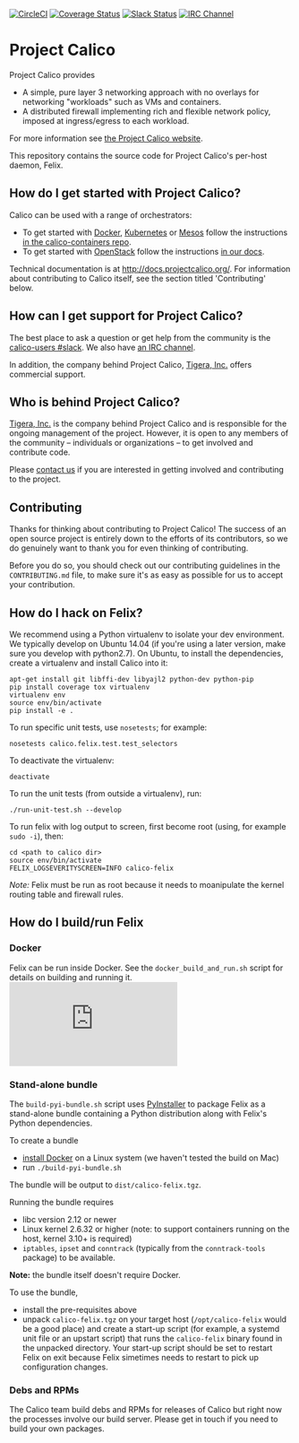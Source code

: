 [![CircleCI](https://circleci.com/gh/projectcalico/calico.svg?style=svg)](https://circleci.com/gh/projectcalico/calico)
[![Coverage Status](https://coveralls.io/repos/projectcalico/calico/badge.svg?branch=master&service=github)](https://coveralls.io/github/projectcalico/calico?branch=master)
[![Slack Status](https://slack.projectcalico.org/badge.svg)](https://slack.projectcalico.org)
[![IRC Channel](https://img.shields.io/badge/irc-%23calico-blue.svg)](https://kiwiirc.com/client/irc.freenode.net/#calico)
# Project Calico

Project Calico provides 

- A simple, pure layer 3 networking approach with no overlays for networking 
  "workloads" such as VMs and containers.
- A distributed firewall implementing rich and flexible network policy,
  imposed at ingress/egress to each workload.

For more information see [the Project Calico website](http://www.projectcalico.org/learn/).

This repository contains the source code for Project Calico's per-host 
daemon, Felix.

## How do I get started with Project Calico?

Calico can be used with a range of orchestrators:

- To get started with [Docker](http://www.docker.com/), [Kubernetes](http://kubernetes.io/) or [Mesos](http://mesos.apache.org/) follow the instructions
[in the calico-containers repo](https://github.com/projectcalico/calico-containers/blob/master/README.md).
- To get started with [OpenStack](http://www.openstack.org/) follow the
instructions [in our docs](http://docs.projectcalico.org/en/latest/openstack.html).

Technical documentation is at <http://docs.projectcalico.org/>. For
information about contributing to Calico itself, see the section titled
'Contributing' below.

## How can I get support for Project Calico?

The best place to ask a question or get help from the community is the 
[calico-users #slack](https://slack.projectcalico.org).  We also have 
[an IRC channel](https://kiwiirc.com/client/irc.freenode.net/#calico).

In addition, the company behind Project Calico, 
[Tigera, Inc.](https://www.tigera.io/) offers commercial support.

## Who is behind Project Calico?

[Tigera, Inc.](https://www.tigera.io/) is the company behind Project Calico
and is responsible for the ongoing management of the project. However, it 
is open to any members of the community – individuals or organizations – 
to get involved and contribute code.

Please [contact us](http://www.projectcalico.org/contact/) if you are
interested in getting involved and contributing to the project.

## Contributing

Thanks for thinking about contributing to Project Calico! The success of an
open source project is entirely down to the efforts of its contributors, so we
do genuinely want to thank you for even thinking of contributing.

Before you do so, you should check out our contributing guidelines in the
`CONTRIBUTING.md` file, to make sure it's as easy as possible for us to accept
your contribution.

## How do I hack on Felix?

We recommend using a Python virtualenv to isolate your dev environment.
We typically develop on Ubuntu 14.04 (if you're using a later version, 
make sure you develop with python2.7).  On Ubuntu, to install the dependencies,
create a virtualenv and install Calico into it:

    apt-get install git libffi-dev libyajl2 python-dev python-pip
    pip install coverage tox virtualenv
    virtualenv env
    source env/bin/activate
    pip install -e .
    
To run specific unit tests, use `nosetests`; for example:

    nosetests calico.felix.test.test_selectors
    
To deactivate the virtualenv:

    deactivate
    
To run the unit tests (from outside a virtualenv), run:

    ./run-unit-test.sh --develop
    
To run felix with log output to screen, first become root (using, 
for example `sudo -i`), then:

    cd <path to calico dir>
    source env/bin/activate
    FELIX_LOGSEVERITYSCREEN=INFO calico-felix
    
*Note:* Felix must be run as root because it needs to moanipulate the
kernel routing table and firewall rules.

## How do I build/run Felix

### Docker

Felix can be run inside Docker. See the `docker_build_and_run.sh` script for details on building and running it.
[![Analytics](https://calico-ga-beacon.appspot.com/UA-52125893-3/calico/README.md?pixel)](https://github.com/igrigorik/ga-beacon)

### Stand-alone bundle

The `build-pyi-bundle.sh` script uses [PyInstaller](http://www.pyinstaller.org/) 
to package Felix as a stand-alone bundle containing a Python distribution along
with Felix's Python dependencies.  

To create a bundle

- [install Docker](`build-pyi-bundle.sh`) on a Linux system (we haven't tested 
  the build on Mac)
- run `./build-pyi-bundle.sh`

The bundle will be output to `dist/calico-felix.tgz`.

Running the bundle requires

- libc version 2.12 or newer
- Linux kernel 2.6.32 or higher (note: to support containers running on the 
  host, kernel 3.10+ is required)
- `iptables`, `ipset` and `conntrack` (typically from the `conntrack-tools` 
  package) to be available.

**Note:** the bundle itself doesn't require Docker.

To use the bundle, 

- install the pre-requisites above
- unpack `calico-felix.tgz` on your target host (`/opt/calico-felix` would be 
  a good place) and create a start-up script (for example, a systemd unit file 
  or an upstart script) that runs the `calico-felix` binary found in the 
  unpacked directory.  Your start-up script should be set to restart Felix on 
  exit because Felix simetimes needs to restart to pick up configuration 
  changes. 

### Debs and RPMs

The Calico team build debs and RPMs for releases of Calico but right now the
processes involve our build server.  Please get in touch if you need to build 
your own packages.
